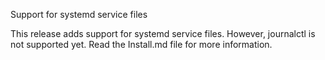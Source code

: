 Support for systemd service files

This release adds support for systemd service files.
However, journalctl is not supported yet.
Read the Install.md file for more information.